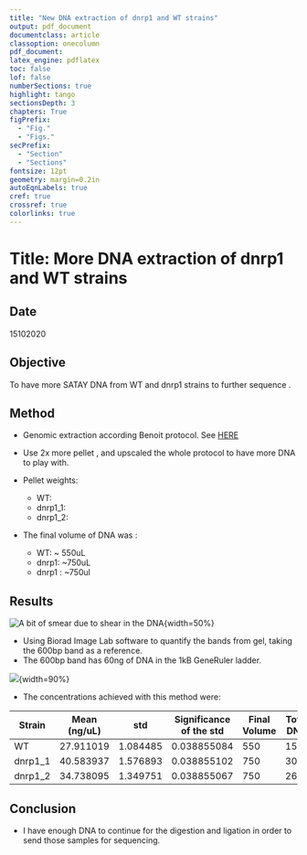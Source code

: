```yaml
---
title: "New DNA extraction of dnrp1 and WT strains"
output: pdf_document
documentclass: article
classoption: onecolumn
pdf_document:
latex_engine: pdflatex
toc: false
lof: false
numberSections: true
highlight: tango
sectionsDepth: 3
chapters: True
figPrefix:
  - "Fig."
  - "Figs."
secPrefix:
  - "Section"
  - "Sections"
fontsize: 12pt
geometry: margin=0.2in
autoEqnLabels: true
cref: true
crossref: true
colorlinks: true
---
```


# Title: More DNA extraction of dnrp1 and WT strains

## Date

15102020

## Objective

To have more SATAY DNA from WT and dnrp1 strains  to further sequence . 

## Method

- Genomic extraction according Benoit protocol. See [HERE](../2020-08/2020-08-18-DNA-Prep-SATAY.md)
- Use 2x more pellet , and upscaled the whole protocol to have more DNA to play with. 
- Pellet weights:
   - WT: 
   - dnrp1_1:
   - dnrp1_2: 

- The final volume of DNA was :
  - WT: ~ 550uL
  - dnrp1: ~750uL
  - dnrp1 : ~750ul

## Results


![A bit of smear due to shear in the DNA](../Images/15102020-new-dna-extraction.png){width=50%}

- Using Biorad Image Lab software to quantify the bands from gel, taking the 600bp band as a reference.
- The 600bp band has 60ng of DNA in the 1kB GeneRuler ladder. 

![](../Images/15102020-biorad-quantification-image-plot.png){width=90%}

- The concentrations achieved with this method were:

| Strain 	| Mean (ng/uL) 	| std 	| Significance of the std 	| Final Volume 	| Total DNA 	|
|-	|-	|-	|-	|-	|-	|
| WT 	| 27.911019 	| 1.084485 	| 0.038855084 	| 550 	| 15ug 	|
| dnrp1_1 	| 40.583937 	| 1.576893 	| 0.038855102 	| 750 	| 30ug 	|
| dnrp1_2 	| 34.738095 	| 1.349751 	| 0.038855067 	| 750 	| 26ug 	|

## Conclusion

- I have enough DNA to continue for the digestion and ligation in order to send those samples for sequencing. 